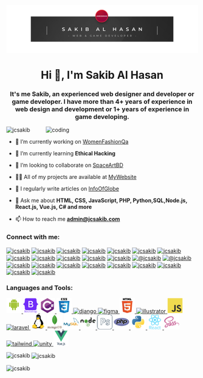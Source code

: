![Logo](https://github.com/jcsakib/jcsakib/blob/main/MainGitHubBanner.png)
<h1 align="center">Hi 👋, I'm Sakib Al Hasan</h1>
<h3 align="center">It's me Sakib, an experienced web designer and developer or game developer. I have more than 4+ years of experience in web design and development or 1+ years of experience in game developing.</h3>
<img align="right" alt="coding" width="400" src="https://media3.giphy.com/media/v1.Y2lkPTc5MGI3NjExNXBrYXc1cWZkbzV0emQyY2xncjZ0ZmIza203YnRlYmk3bWVrbzRoOSZlcD12MV9pbnRlcm5hbF9naWZfYnlfaWQmY3Q9Zw/xaO6TmgQmKEQ4516sE/giphy.gif">
<p align="left"> <img src="https://komarev.com/ghpvc/?username=jcsakib&label=Profile%20views&color=0e75b6&style=flat" alt="jcsakib"> </p>

- 🔭 I’m currently working on [WomenFashionQa](https://womenfashionqa.com)

- 🌱 I’m currently learning **Ethical Hacking**

- 👯 I’m looking to collaborate on [SpaceArtBD](spaceartbd.xyz)

- 👨‍💻 All of my projects are available at [MyWebsite](jcsakib.com)

- 📝 I regularly write articles on [InfoOfGlobe](infoofglobe.com)

- 💬 Ask me about **HTML, CSS, JavaScript, PHP, Python,SQL,Node.js, React.js, Vue.js, C# and more**

- 📫 How to reach me **admin@jcsakib.com**

<h3 align="left">Connect with me:</h3>
<p align="left">
<a href="https://codepen.io/jcsakib" target="blank"><img align="center" src="https://raw.githubusercontent.com/rahuldkjain/github-profile-readme-generator/master/src/images/icons/Social/codepen.svg" alt="jcsakib" height="30" width="40" /></a>
<a href="https://dev.to/jcsakib" target="blank"><img align="center" src="https://raw.githubusercontent.com/rahuldkjain/github-profile-readme-generator/master/src/images/icons/Social/devto.svg" alt="jcsakib" height="30" width="40" /></a>
<a href="https://twitter.com/jcsakib" target="blank"><img align="center" src="https://raw.githubusercontent.com/rahuldkjain/github-profile-readme-generator/master/src/images/icons/Social/twitter.svg" alt="jcsakib" height="30" width="40" /></a>
<a href="https://linkedin.com/in/jcsakib" target="blank"><img align="center" src="https://raw.githubusercontent.com/rahuldkjain/github-profile-readme-generator/master/src/images/icons/Social/linked-in-alt.svg" alt="jcsakib" height="30" width="40" /></a>
<a href="https://stackoverflow.com/users/jcsakib" target="blank"><img align="center" src="https://raw.githubusercontent.com/rahuldkjain/github-profile-readme-generator/master/src/images/icons/Social/stack-overflow.svg" alt="jcsakib" height="30" width="40" /></a>
<a href="https://codesandbox.com/jcsakib" target="blank"><img align="center" src="https://raw.githubusercontent.com/rahuldkjain/github-profile-readme-generator/master/src/images/icons/Social/codesandbox.svg" alt="jcsakib" height="30" width="40" /></a>
<a href="https://kaggle.com/jcsakib" target="blank"><img align="center" src="https://raw.githubusercontent.com/rahuldkjain/github-profile-readme-generator/master/src/images/icons/Social/kaggle.svg" alt="jcsakib" height="30" width="40" /></a>
<a href="https://fb.com/jcsakib" target="blank"><img align="center" src="https://raw.githubusercontent.com/rahuldkjain/github-profile-readme-generator/master/src/images/icons/Social/facebook.svg" alt="jcsakib" height="30" width="40" /></a>
<a href="https://instagram.com/jcsakib" target="blank"><img align="center" src="https://raw.githubusercontent.com/rahuldkjain/github-profile-readme-generator/master/src/images/icons/Social/instagram.svg" alt="jcsakib" height="30" width="40" /></a>
<a href="https://dribbble.com/jcsakib" target="blank"><img align="center" src="https://raw.githubusercontent.com/rahuldkjain/github-profile-readme-generator/master/src/images/icons/Social/dribbble.svg" alt="jcsakib" height="30" width="40" /></a>
<a href="https://www.behance.net/jcsakib" target="blank"><img align="center" src="https://raw.githubusercontent.com/rahuldkjain/github-profile-readme-generator/master/src/images/icons/Social/behance.svg" alt="jcsakib" height="30" width="40" /></a>
<a href="https://hashnode.com/jcsakib" target="blank"><img align="center" src="https://raw.githubusercontent.com/rahuldkjain/github-profile-readme-generator/master/src/images/icons/Social/hashnode.svg" alt="jcsakib" height="30" width="40" /></a>
<a href="https://medium.com/@jcsakib" target="blank"><img align="center" src="https://raw.githubusercontent.com/rahuldkjain/github-profile-readme-generator/master/src/images/icons/Social/medium.svg" alt="@jcsakib" height="30" width="40" /></a>
<a href="https://www.youtube.com/c/@jcsakib" target="blank"><img align="center" src="https://raw.githubusercontent.com/rahuldkjain/github-profile-readme-generator/master/src/images/icons/Social/youtube.svg" alt="@jcsakib" height="30" width="40" /></a>
<a href="https://www.codechef.com/users/jcsakib" target="blank"><img align="center" src="https://cdn.jsdelivr.net/npm/simple-icons@3.1.0/icons/codechef.svg" alt="jcsakib" height="30" width="40" /></a>
<a href="https://www.hackerrank.com/jcsakib" target="blank"><img align="center" src="https://raw.githubusercontent.com/rahuldkjain/github-profile-readme-generator/master/src/images/icons/Social/hackerrank.svg" alt="jcsakib" height="30" width="40" /></a>
<a href="https://codeforces.com/profile/jcsakib" target="blank"><img align="center" src="https://raw.githubusercontent.com/rahuldkjain/github-profile-readme-generator/master/src/images/icons/Social/codeforces.svg" alt="jcsakib" height="30" width="40" /></a>
<a href="https://www.leetcode.com/jcsakib" target="blank"><img align="center" src="https://raw.githubusercontent.com/rahuldkjain/github-profile-readme-generator/master/src/images/icons/Social/leet-code.svg" alt="jcsakib" height="30" width="40" /></a>
<a href="https://www.hackerearth.com/jcsakib" target="blank"><img align="center" src="https://raw.githubusercontent.com/rahuldkjain/github-profile-readme-generator/master/src/images/icons/Social/hackerearth.svg" alt="jcsakib" height="30" width="40" /></a>
<a href="https://auth.geeksforgeeks.org/user/jcsakib" target="blank"><img align="center" src="https://raw.githubusercontent.com/rahuldkjain/github-profile-readme-generator/master/src/images/icons/Social/geeks-for-geeks.svg" alt="jcsakib" height="30" width="40" /></a>
<a href="https://www.topcoder.com/members/jcsakib" target="blank"><img align="center" src="https://raw.githubusercontent.com/rahuldkjain/github-profile-readme-generator/master/src/images/icons/Social/topcoder.svg" alt="jcsakib" height="30" width="40" /></a>
<a href="https://discord.gg/jcsakib" target="blank"><img align="center" src="https://raw.githubusercontent.com/rahuldkjain/github-profile-readme-generator/master/src/images/icons/Social/discord.svg" alt="jcsakib" height="30" width="40" /></a>
<a href="/jcsakib" target="blank"><img align="center" src="https://raw.githubusercontent.com/rahuldkjain/github-profile-readme-generator/master/src/images/icons/Social/rss.svg" alt="jcsakib" height="30" width="40" /></a>
</p>

<h3 align="left">Languages and Tools:</h3>
<p align="left"> <a href="https://developer.android.com" target="_blank" rel="noreferrer"> <img src="https://raw.githubusercontent.com/devicons/devicon/master/icons/android/android-original-wordmark.svg" alt="android" width="40" height="40"/> </a> <a href="https://getbootstrap.com" target="_blank" rel="noreferrer"> <img src="https://raw.githubusercontent.com/devicons/devicon/master/icons/bootstrap/bootstrap-plain-wordmark.svg" alt="bootstrap" width="40" height="40"/> </a> <a href="https://www.w3schools.com/cs/" target="_blank" rel="noreferrer"> <img src="https://raw.githubusercontent.com/devicons/devicon/master/icons/csharp/csharp-original.svg" alt="csharp" width="40" height="40"/> </a> <a href="https://www.w3schools.com/css/" target="_blank" rel="noreferrer"> <img src="https://raw.githubusercontent.com/devicons/devicon/master/icons/css3/css3-original-wordmark.svg" alt="css3" width="40" height="40"/> </a> <a href="https://www.djangoproject.com/" target="_blank" rel="noreferrer"> <img src="https://cdn.worldvectorlogo.com/logos/django.svg" alt="django" width="40" height="40"/> </a> <a href="https://www.figma.com/" target="_blank" rel="noreferrer"> <img src="https://www.vectorlogo.zone/logos/figma/figma-icon.svg" alt="figma" width="40" height="40"/> </a> <a href="https://www.w3.org/html/" target="_blank" rel="noreferrer"> <img src="https://raw.githubusercontent.com/devicons/devicon/master/icons/html5/html5-original-wordmark.svg" alt="html5" width="40" height="40"/> </a> <a href="https://www.adobe.com/in/products/illustrator.html" target="_blank" rel="noreferrer"> <img src="https://www.vectorlogo.zone/logos/adobe_illustrator/adobe_illustrator-icon.svg" alt="illustrator" width="40" height="40"/> </a> <a href="https://developer.mozilla.org/en-US/docs/Web/JavaScript" target="_blank" rel="noreferrer"> <img src="https://raw.githubusercontent.com/devicons/devicon/master/icons/javascript/javascript-original.svg" alt="javascript" width="40" height="40"/> </a> <a href="https://laravel.com/" target="_blank" rel="noreferrer"> <img src="https://upload.wikimedia.org/wikipedia/commons/thumb/9/9a/Laravel.svg/1200px-Laravel.svg.png" alt="laravel" width="40" height="40"/> </a> <a href="https://www.linux.org/" target="_blank" rel="noreferrer"> <img src="https://raw.githubusercontent.com/devicons/devicon/master/icons/linux/linux-original.svg" alt="linux" width="40" height="40"/> </a> <a href="https://www.mongodb.com/" target="_blank" rel="noreferrer"> <img src="https://raw.githubusercontent.com/devicons/devicon/master/icons/mongodb/mongodb-original-wordmark.svg" alt="mongodb" width="40" height="40"/> </a> <a href="https://www.mysql.com/" target="_blank" rel="noreferrer"> <img src="https://raw.githubusercontent.com/devicons/devicon/master/icons/mysql/mysql-original-wordmark.svg" alt="mysql" width="40" height="40"/> </a> <a href="https://nodejs.org" target="_blank" rel="noreferrer"> <img src="https://raw.githubusercontent.com/devicons/devicon/master/icons/nodejs/nodejs-original-wordmark.svg" alt="nodejs" width="40" height="40"/> </a> <a href="https://www.photoshop.com/en" target="_blank" rel="noreferrer"> <img src="https://raw.githubusercontent.com/devicons/devicon/master/icons/photoshop/photoshop-line.svg" alt="photoshop" width="40" height="40"/> </a> <a href="https://www.php.net" target="_blank" rel="noreferrer"> <img src="https://raw.githubusercontent.com/devicons/devicon/master/icons/php/php-original.svg" alt="php" width="40" height="40"/> </a> <a href="https://www.python.org" target="_blank" rel="noreferrer"> <img src="https://raw.githubusercontent.com/devicons/devicon/master/icons/python/python-original.svg" alt="python" width="40" height="40"/> </a> <a href="https://reactjs.org/" target="_blank" rel="noreferrer"> <img src="https://raw.githubusercontent.com/devicons/devicon/master/icons/react/react-original-wordmark.svg" alt="react" width="40" height="40"/> </a> <a href="https://sass-lang.com" target="_blank" rel="noreferrer"> <img src="https://raw.githubusercontent.com/devicons/devicon/master/icons/sass/sass-original.svg" alt="sass" width="40" height="40"/> </a> <a href="https://tailwindcss.com/" target="_blank" rel="noreferrer"> <img src="https://www.vectorlogo.zone/logos/tailwindcss/tailwindcss-icon.svg" alt="tailwind" width="40" height="40"/> </a> <a href="https://unity.com/" target="_blank" rel="noreferrer"> <img src="https://www.vectorlogo.zone/logos/unity3d/unity3d-icon.svg" alt="unity" width="40" height="40"/> </a> <a href="https://vuejs.org/" target="_blank" rel="noreferrer"> <img src="https://raw.githubusercontent.com/devicons/devicon/master/icons/vuejs/vuejs-original-wordmark.svg" alt="vuejs" width="40" height="40"/> </a> </p>

<p><img align="left" src="https://github-readme-stats.vercel.app/api/top-langs?username=jcsakib&show_icons=true&locale=en&layout=compact" alt="jcsakib" /></p>

<p>&nbsp;<img align="center" src="https://github-readme-stats.vercel.app/api?username=jcsakib&show_icons=true&locale=en" alt="jcsakib" /></p>

<p><img align="center" src="https://github-readme-streak-stats.herokuapp.com/?user=jcsakib&" alt="jcsakib" /></p>
